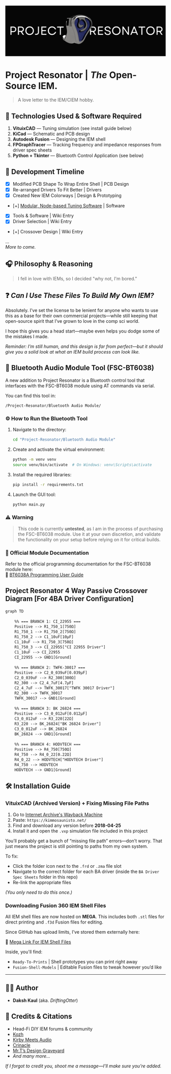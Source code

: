 ![Banner](./GitHub%20Assets/GitHub%20Banner.png)

# __Project Resonator | *The* Open-Source IEM.__  
> A love letter to the IEM/CIEM hobby.

## 🔧 Technologies Used & Software Required

1. **VituixCAD**             — Tuning simulation (see install guide below)  
2. **KiCad**                 — Schematic and PCB design  
3. **Autodesk Fusion**       — Designing the IEM shell  
4. **FPGraphTracer**         — Tracking frequency and impedance responses from driver spec sheets  
5. **Python + Tkinter**      — Bluetooth Control Application (see below)

## 📅 Development Timeline

- [x] Modified PCB Shape To Wrap Entire Shell | PCB Design
- [x] Re-arranged Drivers To Fit Better       | Drivers
- [X] Created New IEM Colorways               | Design & Prototyping
- [+] [Modular, Node-based Tuning Software](https://github.com/DriftingOtter/EarCanvas)     | Software

- [x] Tools & Software                        | Wiki Entry  
- [x] Driver Selection                        | Wiki Entry  
- [+] Crossover Design                        | Wiki Entry  

...  
_More to come._

## 🎧 Philosophy & Reasoning

> I fell in love with IEMs, so I decided "why not, I'm bored."

## ❓ *Can I Use These Files To Build My Own IEM?*

Absolutely. I’ve set the license to be lenient for anyone who wants to use this as a base for their own commercial projects—while still keeping that open-source spirit that I’ve grown to love in the comp sci world.

I hope this gives you a head start—maybe even helps you dodge some of the mistakes I made.

*Reminder: I’m still human, and this design is far from perfect—but it should give you a solid look at what an IEM build process can look like.*

## 📶 Bluetooth Audio Module Tool (FSC-BT6038)

A new addition to Project Resonator is a Bluetooth control tool that interfaces with the FSC-BT6038 module using AT commands via serial.

You can find this tool in:

```
/Project-Resonator/Bluetooth Audio Module/
```

### ⚙️ How to Run the Bluetooth Tool

1. Navigate to the directory:
   ```bash
   cd "Project-Resonator/Bluetooth Audio Module"
   ```

2. Create and activate the virtual environment:
   ```bash
   python -m venv venv
   source venv/bin/activate  # On Windows: venv\Scripts\activate
   ```

3. Install the required libraries:
   ```bash
   pip install -r requirements.txt
   ```

4. Launch the GUI tool:
   ```bash
   python main.py
   ```

### ⚠️ Warning

> This code is currently **untested**, as I am in the process of purchasing the FSC-BT6038 module. Use it at your own discretion, and validate the functionality on your setup before relying on it for critical builds.

### 📄 Official Module Documentation

Refer to the official programming documentation for the FSC-BT6038 module here:  
🔗 [BT6038A Programming User Guide](https://document.feasycom.com/docs/audio/BT6038_EN/latest/BT6038A_programming_user_guide.html)

## Project Resonator 4 Way Passive Crossover Diagram [For 4BA Driver Configuration]

```mermaid
graph TD

    %% === BRANCH 1: CI_22955 ===
    Positive --> R1_750_1[750Ω]
    R1_750_1 --> R1_750_2[750Ω]
    R1_750_2 --> C1_10uF[10µF]
    C1_10uF --> R1_750_3[750Ω]
    R1_750_3 --> CI_22955["CI 22955 Driver"]
    C1_10uF --> CI_22955
    CI_22955 --> GND1[Ground]

    %% === BRANCH 2: TWFK-30017 ===
    Positive --> C2_0_039uF[0.039µF]
    C2_0_039uF --> R2_300[300Ω]
    R2_300 --> C2_4_7uF[4.7µF]
    C2_4_7uF --> TWFK_30017["TWFK 30017 Driver"]
    R2_300 --> TWFK_30017
    TWFK_30017 --> GND1[Ground]

    %% === BRANCH 3: BK 26824 ===
    Positive --> C3_0_012uF[0.012µF]
    C3_0_012uF --> R3_220[22Ω]
    R3_220 --> BK_26824["BK 26824 Driver"]
    C3_0_012uF --> BK_26824
    BK_26824 --> GND1[Ground]

    %% === BRANCH 4: HODVTECH ===
    Positive --> R4_750[750Ω]
    R4_750 --> R4_0_22[0.22Ω]
    R4_0_22 --> HODVTECH["HODVTECH Driver"]
    R4_750 --> HODVTECH
    HODVTECH --> GND1[Ground]
```

## 🛠️ Installation Guide

### VituixCAD (Archived Version) + Fixing Missing File Paths

1. Go to [Internet Archive's Wayback Machine](https://archive.org/)  
2. Paste: `https://kimmosaunisto.net/`  
3. Find and download any version before **2018-04-25**  
4. Install it and open the `.vxp` simulation file included in this project  

You’ll probably get a bunch of “missing file path” errors—don’t worry. That just means the project is still pointing to paths from my own system.

To fix:
- Click the folder icon next to the `.frd` or `.zma` file slot
- Navigate to the correct folder for each BA driver (inside the `BA Driver Spec Sheets` folder in this repo)
- Re-link the appropriate files

*(You only need to do this once.)*

### Downloading Fusion 360 IEM Shell Files

All IEM shell files are now hosted on **MEGA**. This includes both `.stl` files for direct printing and `.f3d` Fusion files for editing.

Since GitHub has upload limits, I’ve stored them externally here:

🔗 [Mega Link For IEM Shell Files](https://mega.nz/folder/2Z4WzYDR#g-NULd1YQFsHa81YXLZzIw)

Inside, you'll find:

- `Ready-To-Prints`     | Shell prototypes you can print right away  
- `Fusion-Shell-Models` | Editable Fusion files to tweak however you’d like

---

## 👨‍💻 Author

- **Daksh Kaul** (aka. *DriftingOtter*)

## 🙌 Credits & Citations

- Head-Fi DIY IEM forums & community  
- [Kozh](https://www.youtube.com/@kozh4013/videos)  
- [Kirby Meets Audio](https://youtu.be/QClvPIuW3zI?si=NcwjdGAZriBUcmHE)  
- [Crinacle](https://www.youtube.com/watch?v=tCqV3ZRcZ9g&t=1227s)  
- [Mr.T’s Design Graveyard](https://youtu.be/3FGNw28xBr0?si=LEpJtPCjVtikS_FK)  
- *And many more...*  

*If I forgot to credit you, shoot me a message—I’ll make sure you’re added.*


